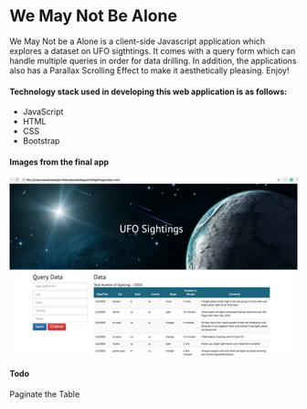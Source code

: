 # We May Not Be Alone

We May Not be a Alone is a client-side Javascript application which explores a dataset on UFO sigthtings. It comes with a query form which can handle multiple queries in order for data drilling. In addition, the applications also has a Parallax Scrolling Effect to make it aesthetically pleasing. Enjoy!

#### Technology stack used in developing this web application is as follows:
* JavaScript
* HTML
* CSS
* Bootstrap

#### Images from the final app
![final_app_part1.png](images/final_app_part1.png)

#### Todo
Paginate the Table